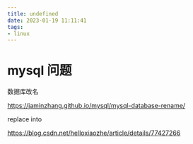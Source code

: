```yaml
---
title: undefined
date: 2023-01-19 11:11:41
tags:
- linux
---
```


# mysql 问题

数据库改名

https://jaminzhang.github.io/mysql/mysql-database-rename/

replace into

https://blog.csdn.net/helloxiaozhe/article/details/77427266
